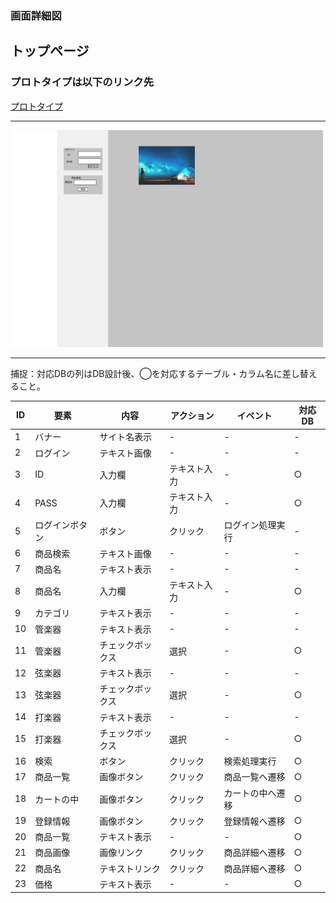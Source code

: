### 画面詳細図
## トップページ
### プロトタイプは以下のリンク先
[プロトタイプ](https://www.figma.com/file/c1gfjan5MAbjdh2eJg9KOi/Untitled?node-id=6%3A44)
*****
<img src="../img/toppage.png" width="500">

*****
捕捉：対応DBの列はDB設計後、◯を対応するテーブル・カラム名に差し替えること。

| ID | 要素 | 内容 | アクション | イベント | 対応DB |
|----|-----|-----|-----------|---------|-------|
|1   |バナー|サイト名表示|-     |-        |-      |
|2   |ログイン|テキスト画像|-    |-        |-     |
|3   |ID   |入力欄|テキスト入力|-          |○     |
|4   |PASS |入力欄|テキスト入力|-         |○     |
|5   |ログインボタン|ボタン|クリック|ログイン処理実行|- |
|6   |商品検索|テキスト画像|-    |-        |-      |
|7   |商品名|テキスト表示|-     |-         |-     |
|8   |商品名|入力欄|テキスト入力 |-         |○     | 
|9   |カテゴリ|テキスト表示|-    |-         |-    |
|10  |管楽器|テキスト表示|-      |-         |-    |
|11  |管楽器|チェックボックス|選択 |-        |○    |
|12  |弦楽器|テキスト表示|-       |-        |-    |
|13  |弦楽器|チェックボックス|選択 |-         |○    |
|14  |打楽器|テキスト表示|-       |-        |-    |
|15  |打楽器|チェックボックス|選択 |-         |○    |
|16  |検索  |ボタン  |クリック   |検索処理実行 |○    |
|17  |商品一覧|画像ボタン|クリック |商品一覧へ遷移|○   |
|18  |カートの中|画像ボタン|クリック|カートの中へ遷移|○ |
|19  |登録情報|画像ボタン|クリック |登録情報へ遷移|○    |
|20  |商品一覧|テキスト表示|-     |-         |○     |
|21  |商品画像|画像リンク|クリック |商品詳細へ遷移|○   |
|22  |商品名|テキストリンク|クリック|商品詳細へ遷移|○   |
|23  |価格  |テキスト表示|-      |-         |○      |

